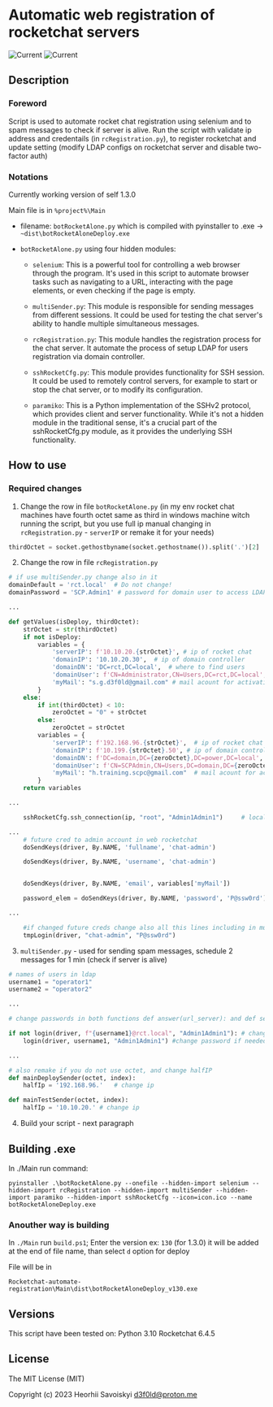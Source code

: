 # Automatic web registration of rocketchat servers

[//]: # (![Using]&#40;https://img.shields.io/badge/python-3670A0?style=for-the-badge&logo=python&logoColor=ffdd54&#41;)
![Current](https://img.shields.io/badge/Python-3.10-blue)
![Current](https://img.shields.io/badge/Rocket_Chat-6.4.5-red)

## Description

### Foreword
Script is used to automate rocket chat registration using selenium and to spam messages to check if server is alive. Run the script with validate ip address and credentails (in `rcRegistration.py`), to register rocketchat and update setting (modify LDAP configs on rocketchat server and disable two-factor auth)

### Notations
Currently working version of self 1.3.0

Main file is in `%project%\Main` 
- filename: `botRocketAlone.py` which is compiled with pyinstaller to .exe -> `~dist\botRocketAloneDeploy.exe`

- `botRocketAlone.py` using four hidden modules: 
    - `selenium`: This is a powerful tool for controlling a web browser through the program. It's used in this script to automate browser tasks such as navigating to a URL, interacting with the page elements, or even checking if the page is empty.

    - `multiSender.py`: This module is responsible for sending messages from different sessions. It could be used for testing the chat server's ability to handle multiple simultaneous messages.

    - `rcRegistration.py`: This module handles the registration process for the chat server. It automate the process of setup LDAP for users registration via domain controller. 

    - `sshRocketCfg.py`: This module provides functionality for SSH session. It could be used to remotely control servers, for example to start or stop the chat server, or to modify its configuration.

    - `paramiko`: This is a Python implementation of the SSHv2 protocol, which provides client and server functionality. While it's not a hidden module in the traditional sense, it's a crucial part of the sshRocketCfg.py module, as it provides the underlying SSH functionality.

## How to use

### Required changes
1. Change the row in file `botRocketAlone.py` (in my env rocket chat machines have fourth octet same as third in windows machine witch running the script, but you use full ip manual changing in `rcRegistration.py` - `serverIP` or remake it for your needs)
``` python
thirdOctet = socket.gethostbyname(socket.gethostname()).split('.')[2]     # FOR DEPLOY
```

2. Change the row in file `rcRegistration.py`
```python
# if use multiSender.py change also in it
domainDefault = 'rct.local'  # Do not change!
domainPassword = 'SCP.Admin1' # password for domain user to access LDAP finding users

...

def getValues(isDeploy, thirdOctet):
    strOctet = str(thirdOctet)
    if not isDeploy:
        variables = {
            'serverIP': f'10.10.20.{strOctet}', # ip of rocket chat
            'domainIP': '10.10.20.30',  # ip of domain controller
            'domainDN': 'DC=rct,DC=local',  # where to find users
            'domainUser': f'CN=Administrator,CN=Users,DC=rct,DC=local', # domain user DN (to find users for ldap auth)
            'myMail': "s.g.d3f0ld@gmail.com" # mail acount for activation rocket chat (letter will be sended here for step setup 4)
        }
    else:
        if int(thirdOctet) < 10:
            zeroOctet = "0" + strOctet
        else:
            zeroOctet = strOctet
        variables = {
            'serverIP': f'192.168.96.{strOctet}',  # ip of rocket chat
            'domainIP': f'10.199.{strOctet}.50', # ip of domain controller
            'domainDN': f'DC=domain,DC={zeroOctet},DC=power,DC=local', # where to find users
            'domainUser': f'CN=SCPAdmin,CN=Users,DC=domain,DC={zeroOctet},DC=power,DC=local', # domain user DN (to find users for ldap auth)
            'myMail': "h.training.scpc@gmail.com"  # mail acount for activation rocket chat (letter will be sended here for step setup 4)
        }
    return variables

...

    sshRocketCfg.ssh_connection(ip, "root", "Admin1Admin1")     # local creds for chatserver shell 

...
    # future cred to admin account in web rocketchat
    doSendKeys(driver, By.NAME, 'fullname', 'chat-admin')

    doSendKeys(driver, By.NAME, 'username', 'chat-admin')


    doSendKeys(driver, By.NAME, 'email', variables['myMail'])

    password_elem = doSendKeys(driver, By.NAME, 'password', 'P@ssw0rd')

...

    #if changed future creds change also all this lines including in multiSender.py
    tmpLogin(driver, "chat-admin", "P@ssw0rd")

```

3. `multiSender.py` - used for sending spam messages, schedule 2 messages for 1 min (check if server is alive)
```python
# names of users in ldap
username1 = "operator1" 
username2 = "operator2"

...

# change passwords in both functions def answer(url_server): and def sender(url_server):

if not login(driver, f"{username1}@rct.local", "Admin1Admin1"): # change only password if you do not chage domainDefault = "rct.local" in rcRegistration.py
    login(driver, username1, "Admin1Admin1") #change password if needed

...

# also remake if you do not use octet, and change halfIP
def mainDeploySender(octet, index):
    halfIp = '192.168.96.'   # change ip

def mainTestSender(octet, index):
    halfIp = '10.10.20.' # change ip

```

4. Build your script - next paragraph
## Building .exe
In ./Main run command: 

```
pyinstaller .\botRocketAlone.py --onefile --hidden-import selenium --hidden-import rcRegistration --hidden-import multiSender --hidden-import paramiko --hidden-import sshRocketCfg --icon=icon.ico --name botRocketAloneDeploy.exe
```
### Anouther way is building
In `./Main` run `build.ps1`;
Enter the version ex: `130` (for 1.3.0) it will be added at the end of file name, than select `d` option for deploy

File will be in
```
Rocketchat-automate-registration\Main\dist\botRocketAloneDeploy_v130.exe
```

## Versions
This script have been tested on:
Python 3.10
Rocketchat 6.4.5

## License

The MIT License (MIT)

Copyright (c) 2023 Heorhii Savoiskyi d3f0ld@proton.me
